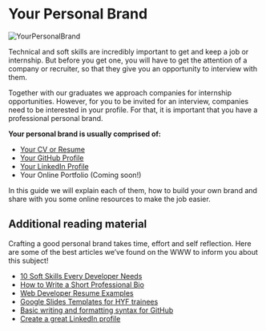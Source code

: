 # Your Personal Brand

![YourPersonalBrand](assets/yourbrand.jpg)

Technical and soft skills are incredibly important to get and keep a job or internship. But before you get one, you will have to get the attention of a company or recruiter, so that they give you an opportunity to interview with them.

Together with our graduates we approach companies for internship opportunities. However, for you to be invited for an interview, companies need to be interested in your profile. For that, it is important that you have a professional personal brand.

**Your personal brand is usually comprised of:**
- [Your CV or Resume](yourcurriculum.md)
- [Your GitHub Profile](yourgithub.md)
- [Your LinkedIn Profile](yourlinkedin.md)
- Your Online Portfolio (Coming soon!)

In this guide we will explain each of them, how to build your own brand and share with you some online resources to make the job easier.

## Additional reading material

Crafting a good personal brand takes time, effort and self reflection. Here are some of the best articles we’ve found on the WWW to inform you about this subject!

- [10 Soft Skills Every Developer Needs](https://hackernoon.com/10-soft-skills-every-developer-needs-66f0cdcfd3f7)
- [How to Write a Short Professional Bio](https://business.tutsplus.com/tutorials/how-to-write-a-short-bio--cms-30643)
- [Web Developer Resume Examples](https://standardresume.co/examples/web-developer)
- [Google Slides Templates for HYF trainees](https://docs.google.com/presentation/d/1VGbSrhNKhX3QM7lpbE5Lo_-nbUUXU9Vgpvzy0P_hhEM/copy)
- [Basic writing and formatting syntax for GitHub](https://docs.github.com/en/free-pro-team@latest/github/writing-on-github/basic-writing-and-formatting-syntax)
- [Create a great LinkedIn profile](https://www.linkedin.com/learning/learning-linkedin-3)
